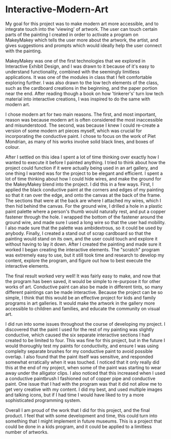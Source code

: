 
# Interactive-Modern-Art

My goal for this project was to make modern art more accessible, and to integrate touch into the 'viewing' of artwork. The user can touch certain parts of the painting I created in order to activate a program on MakeyMakey which tells the user more about the artwork, the artist, and gives suggestions and prompts which would ideally help the user connect with the painting. 


MakeyMakey was one of the first technologies that we explored in Interactive Exhibit Design, and I was drawn to it because of it's easy to understand functionality, combined with the seemingly limitless applications. It was one of the modules in class that I felt comfortable exploring further. I was also drawn to the low tech elements of the class, such as the cardboard creations in the beginning, and the paper portion near the end. After reading though a book on how 'tinkerer's' turn low tech material into interactive creations, I was inspired to do the same with modern art. 


I chose modern art for two main reasons. The first, and most important, reason was because modern art is often considered the most inaccessible and misunderstood. The second, was because I knew I could re-create a version of some modern art pieces myself, which was crucial for incorporating the conductive paint. I chose to focus on the work of Piet Mondrian, as many of his works involve solid black lines, and boxes of colour. 


After I settled on this idea I spent a lot of time thinking over exactly how I wanted to execute it before I painted anything. I tried to think about how the project could function if it were actually being used in an art gallery, and one thing I wanted was for the project to be elegant and efficient. I spent a lot of time thinking about how I could hide wires, and make the ground for the MakeyMakey blend into the project. I did this in a few ways. First, I applied the black conductive paint at the corners and edges of my painting so that it ran over the edge, and onto the canvas at the back of the frame. The sections that were at the back are where I attached my wires, which I then hid behind the canvas. For the ground wire, I drilled a hole in a plastic paint palette where a person's thumb would naturally rest, and put a copper fastener through the hole. I wrapped the bottom of the fastener around the ground wire, and made sure I used a long wire so that the user had mobility. I also made sure that the palette was ambidextrous, so it could be used by anybody. Finally, I created a stand out of scrap cardboard so that the painting would stand on its own, and the user could touch and explore it without having to lay it down. After I created the painting and made sure it worked I began creating the interactive elements. The "scratch" program was extremely easy to use, but it still took time and research to develop my content, explore the program, and figure out how to best execute the interactive elements. 


The final result worked very well! It was fairly easy to make, and now that the program has been saved, it would be simple to re-purpose it for other works of art. Conductive paint can also be made in different tints, so many different paintings can be made interactive. Because the project can be so simple, I think that this would be an effective project for kids and family programs in art galleries. It would make the artwork in the gallery more accessible to children and families, and educate the community on visual art.


I did run into some issues throughout the course of developing my project. I discovered that the paint I used for the rest of my painting was slightly conductive, which caused the six separate interactive sections I had created to be limited to four. This was fine for this project, but in the future I would thoroughly test my paints for conductivity, and ensure I was using complelty separate brushes for my conductive paint to avoid possible overlap. I also found that the paint itself was sensitive, and responded somewhat erratically when it was touched. I noticed that it only really did this at the end of my project, when some of the paint was starting to wear away under the alligator clips. I also noticed that this increased when I used a conductive paintbrush I fashioned out of copper pipe and conductive paint. One issue that I had with the program was that it did not allow me to get very creative with my content. I did my best, and used multiple images and talking icons, but if I had time I would have liked to try a more sophisticated programming system. 


Overall I am proud of the work that I did for this project, and the final product. I feel that with some development and time, this could turn into something that I might implement in future museums. This is a project that could be done in a kids program, and it could be applied to a limitless number of artworks. 
